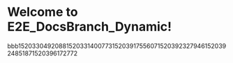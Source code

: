 # Welcome to E2E_DocsBranch_Dynamic!
bbb152033049208815203314007731520391755607152039232794615203924851871520396172772